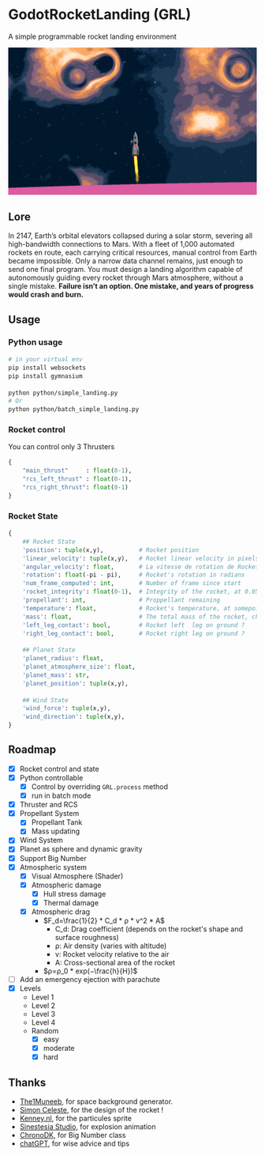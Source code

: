 # GodotRocketLanding (GRL)
A simple programmable rocket landing environment

![](assets/thumbnail.png)

## Lore

In 2147, Earth’s orbital elevators collapsed during a solar storm, severing all high-bandwidth connections to Mars. With a fleet of 1,000 automated rockets en route, each carrying critical resources, manual control from Earth became impossible. Only a narrow data channel remains, just enough to send one final program. You must design a landing algorithm capable of autonomously guiding every rocket through Mars atmosphere, without a single mistake. **Failure isn’t an option. One mistake, and years of progress would crash and burn.**

## Usage

### Python usage
```bash
# in your virtual env
pip install websockets
pip install gymnasium

python python/simple_landing.py
# Or 
python python/batch_simple_landing.py
```

### Rocket control
You can control only 3 Thrusters
```python
{
    "main_thrust"     : float(0-1),
    "rcs_left_thrust" : float(0-1),
    "rcs_right_thrust": float(0-1)
}
```

### Rocket State
```python
{
    ## Rocket State
    'position': tuple(x,y),          # Rocket position
    'linear_velocity': tuple(x,y),   # Rocket linear velocity in pixels per second
    'angular_velocity': float,       # La vitesse de rotation de Rocket en radians par seconde.
    'rotation': float(-pi - pi),     # Rocket's rotation in radians
    'num_frame_computed': int,       # Number of frame since start
    'rocket_integrity': float(0-1),  # Integrity of the rocket, at 0.05, BOOOOOM...
    'propellant': int,               # Proppellant remaining
    'temperature': float,            # Rocket's temperature, at somepoint it will melt
    'mass': float,                   # The total mass of the rocket, change according to propellant left.
    'left_leg_contact': bool,        # Rocket left  leg on ground ?
    'right_leg_contact': bool,       # Rocket right leg on ground ?

    ## Planet State
    'planet_radius': float,
    'planet_atmosphere_size': float,
    'planet_mass': str,
    'planet_position': tuple(x,y),

    ## Wind State
    'wind_force': tuple(x,y),
    'wind_direction': tuple(x,y),
}
```

## Roadmap

- [X] Rocket control and state
- [X] Python controllable
    - [X] Control by overriding `GRL.process` method
    - [X] run in batch mode
- [X] Thruster and RCS
- [X] Propellant System
    - [X] Propellant Tank
    - [X] Mass updating
- [X] Wind System
- [X] Planet as sphere and dynamic gravity
- [X] Support Big Number
- [X] Atmospheric system
    - [X] Visual Atmosphere (Shader)
    - [X] Atmospheric damage
        - [X] Hull stress damage
        - [X] Thermal damage
    - [X] Atmospheric drag
        - $F_d​=\frac{1}{2} * ​C_d * ρ * v^2 * A$
            - C_d​: Drag coefficient (depends on the rocket's shape and surface roughness)
            - ρ: Air density (varies with altitude)
            - v: Rocket velocity relative to the air
            - A: Cross-sectional area of the rocket
        - $ρ=ρ_0 * ​exp(−\frac{h}{H​})$
- [ ] Add an emergency ejection with parachute
- [X] Levels
    - Level 1
    - Level 2
    - Level 3
    - Level 4
    - Random
      - [X] easy
      - [X] moderate
      - [X] hard

## Thanks
- [The1Muneeb](https://deep-fold.itch.io/space-background-generator), for space background generator.
- [Simon Celeste](https://github.com/Celeste-VANDAMME), for the design of the rocket !
- [Kenney.nl](https://www.kenney.nl/), for the particules sprite
- [Sinestesia Studio](https://itch.io/profile/sinestesia), for explosion animation
- [ChronoDK](https://github.com/ChronoDK/GodotBigNumberClass), for Big Number class
- [chatGPT](https://chatgpt.com/), for wise advice and tips